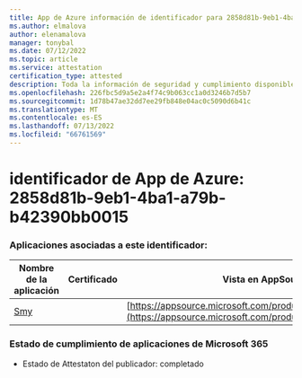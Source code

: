 ```yaml
---
title: App de Azure información de identificador para 2858d81b-9eb1-4ba1-a79b-b42390bb0015
ms.author: elmalova
author: elenamalova
manager: tonybal
ms.date: 07/12/2022
ms.topic: article
ms.service: attestation
certification_type: attested
description: Toda la información de seguridad y cumplimiento disponible para 2858d81b-9eb1-4ba1-a79b-b42390bb0015.
ms.openlocfilehash: 226fbc5d9a5e2a4f74c9b063cc1a0d3246b7d5b7
ms.sourcegitcommit: 1d78b47ae32dd7ee29fb848e04ac0c5090d6b41c
ms.translationtype: MT
ms.contentlocale: es-ES
ms.lasthandoff: 07/13/2022
ms.locfileid: "66761569"
---
```

# <a name="azure-app-id-2858d81b-9eb1-4ba1-a79b-b42390bb0015"></a>identificador de App de Azure: 2858d81b-9eb1-4ba1-a79b-b42390bb0015


### <a name="apps-associated-with-this-id"></a>Aplicaciones asociadas a este identificador:
| **Nombre de la aplicación** | **Certificado** | **Vista en AppSource** |
|--------------|---------------|-----------------------|
| [Smy](../forward/WA200004190.md) |  | [https://appsource.microsoft.com/product/office/WA200004190](https://appsource.microsoft.com/product/office/WA200004190) |

### <a name="microsoft-365-app-compliance-status"></a>Estado de cumplimiento de aplicaciones de Microsoft 365
- Estado de Attestaton del publicador: completado
